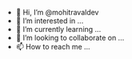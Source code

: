 - 👋 Hi, I’m @mohitravaldev
- 👀 I’m interested in ...
- 🌱 I’m currently learning ...
- 💞️ I’m looking to collaborate on ...
- 📫 How to reach me ...

<!---
mohitravaldev/mohitravaldev is a ✨ special ✨ repository because its `README.md` (this file) appears on your GitHub profile.
You can click the Preview link to take a look at your changes.
--->
